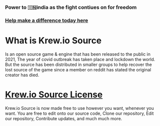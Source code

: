 ### Power to 🇮🇳india as the fight contiues on for freedom 
### [Help make a difference today here](https://www.change.org/p/give-religious-freedom-in-india?source_location=topic_page)
# What is Krew.io Source 
Is an open source game & engine that has been released to the public in 2021, The year of covid outbreak has taken place and lockdown the world.
But the source has been distributed in smaller groups to help recover the lost source of the game since a member on reddit has stated the original creator has died.

# [Krew.io Source License](https://github.com/Krew-io-Source/.github/blob/main/LICENSE)
Krew.io Source is now made free to use however you want, whenever you want. You are free to edit onto our source code, Clone our repository, Edit our repository, Contribute updates, and much much more.

